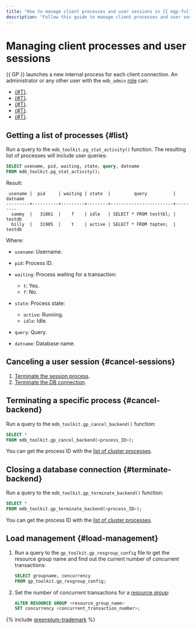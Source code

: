 ```yaml
---
title: "How to manage client processes and user sessions in {{ mgp-full-name }}"
description: "Follow this guide to manage client processes and user sessions."
---
```


# Managing client processes and user sessions

{{ GP }} launches a new internal process for each client connection. An administrator or any other user with the `mdb_admin` [role](../concepts/cluster-users.md#mdb_admin) can:

* [{#T}](#list).
* [{#T}](#cancel-sessions).
* [{#T}](#cancel-backend).
* [{#T}](#terminate-backend).
* [{#T}](#load-management).

## Getting a list of processes {#list}

Run a query to the `mdb_toolkit.pg_stat_activity()` function. The resulting list of processes will include user queries:

```sql
SELECT usename, pid, waiting, state, query, datname
FROM mdb_toolkit.pg_stat_activity();
```

Result:

```text
 usename |  pid     | waiting | state  |         query          | datname
---------+----------+---------+--------+------------------------+---------
  sammy  |   31861  |    f    | idle   | SELECT * FROM testtbl; | testdb
  billy  |   31905  |    t    | active | SELECT * FROM topten;  | testdb
```

Where:

* `usename`: Username.
* `pid`: Process ID.
* `waiting`: Process waiting for a transaction:

   * `t`: Yes.
   * `f`: No.

* `state`: Process state:

   * `active`: Running.
   * `idle`: Idle.

* `query`: Query.
* `datname`: Database name.

## Canceling a user session {#cancel-sessions}

1. [Terminate the session process](#cancel-backend).
1. [Terminate the DB connection](#terminate-backend).

## Terminating a specific process {#cancel-backend}

Run a query to the `mdb_toolkit.gp_cancel_backend()` function:

```sql
SELECT *
FROM mdb_toolkit.gp_cancel_backend(<process_ID>);
```

You can get the process ID with the [list of cluster processes](#list).

## Closing a database connection {#terminate-backend}

Run a query to the `mdb_toolkit.gp_terminate_backend()` function:

```sql
SELECT *
FROM mdb_toolkit.gp_terminate_backend(<process_ID>);
```

You can get the process ID with the [list of cluster processes](#list).

## Load management {#load-management}

1. Run a query to the `gp_toolkit.gp_resgroup_config` file to get the resource group name and find out the current number of concurrent transactions:

   ```sql
   SELECT groupname, concurrency
   FROM gp_toolkit.gp_resgroup_config;
   ```

1. Set the number of concurrent transactions for a [resource group](../../managed-greenplum/concepts/resource-groups.md):

   ```sql
   ALTER RESOURCE GROUP <resource_group_name>
   SET concurrency <concurrent_transaction_number>;
   ```

{% include [greenplum-trademark](../../_includes/mdb/mgp/trademark.md) %}
